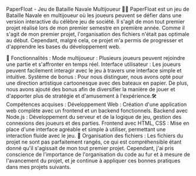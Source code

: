 PaperFloat - Jeu de Bataille Navale Multijoueur 🌊⚓
PaperFloat est un jeu de Bataille Navale en multijoueur où les joueurs peuvent se défier dans une version interactive du célèbre jeu de société.
Il s'agit de mon tout premier projet réalisé lors de mon premier semestre en première année. Comme il s'agit de mon premier projet, l'organisation des fichiers n'était pas optimale au début. Cependant, malgré cela, ce projet m'a permis de progresser et d'apprendre les bases du développement web.

🚀 Fonctionnalités :
Mode multijoueur : Plusieurs joueurs peuvent rejoindre une partie et s'affronter en temps réel.
Interface utilisateur : Les joueurs peuvent facilement interagir avec le jeu à travers une interface simple et intuitive.
Système de bonus : Pour nous distinguer, nous avons opté pour une direction artistique cartoonesque avec des bateaux en papier. De plus, nous avons ajouté des bonus afin de diversifier la manière de jouer et d'apporter plus de stratégie et d'amusement à l'expérience.🛠️ Compétences acquises :
Développement Web : Création d'une application web complète avec un frontend et un backend fonctionnels.
Backend avec Node.js : Développement du serveur et de la logique de jeu, gestion des connexions des joueurs et des parties.
Frontend avec HTML, CSS : Mise en place d'une interface agréable et simple à utiliser, permettant une interaction fluide avec le jeu.
📂 Organisation des fichiers :
Les fichiers du projet ne sont pas parfaitement rangés, ce qui est compréhensible étant donné qu'il s'agissait de mon tout premier projet. Cependant, j'ai pris conscience de l'importance de l'organisation du code au fur et à mesure de l'avancement du projet, et je continue à appliquer ces bonnes pratiques dans mes projets suivants.
